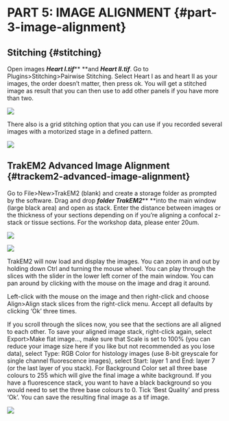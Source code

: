 # PART 5: IMAGE ALIGNMENT {#part-3-image-alignment}

## Stitching {#stitching}

Open images _**Heart I.tif**_** **and _**Heart II.tif**_. Go to Plugins&gt;Stitching&gt;Pairwise Stitching. Select Heart I as and heart II as your images, the order doesn’t matter, then press ok. You will get a stitched image as result that you can then use to add other panels if you have more than two.

![](/assets/part3/stitching_images.jpg)

There also is a grid stitching option that you can use if you recorded several images with a motorized stage in a defined pattern.

![](/assets/part3/stitching_options.jpg)

## TrakEM2 Advanced Image Alignment {#trackem2-advanced-image-alignment}

Go to File&gt;New&gt;TrakEM2 \(blank\) and create a storage folder as prompted by the software. Drag and drop _**folder TrakEM2**_** **into the main window \(large black area\) and open as stack. Enter the distance between images or the thickness of your sections depending on if you’re aligning a confocal z-stack or tissue sections. For the workshop data, please enter 20um.

![](/assets/part3/trakEM2_import.jpg)

![](/assets/part3/trakEM2_options.jpg)

TrakEM2 will now load and display the images. You can zoom in and out by holding down Ctrl and turning the mouse wheel. You can play through the slices with the slider in the lower left corner of the main window. You can pan around by clicking with the mouse on the image and drag it around.

Left-click with the mouse on the image and then right-click and choose Align&gt;Align stack slices from the right-click menu. Accept all defaults by clicking ‘Ok’ three times.

If you scroll through the slices now, you see that the sections are all aligned to each other. To save your aligned image stack, right-click again, select Export&gt;Make flat image…, make sure that Scale is set to 100% \(you can reduce your image size here if you like but not recommended as you lose data\), select Type: RGB Color for histology images \(use 8-bit greyscale for single channel fluorescence images\), select Start: layer 1 and End: layer 7 \(or the last layer of you stack\). For Background Color set all three base colours to 255 which will give the final image a white background. If you have a fluorescence stack, you want to have a black background so you would need to set the three base colours to 0. Tick ‘Best Quality’ and press ‘Ok’. You can save the resulting final image as a tif image.

![](/assets/part3/trakEM2_options2.jpg)

